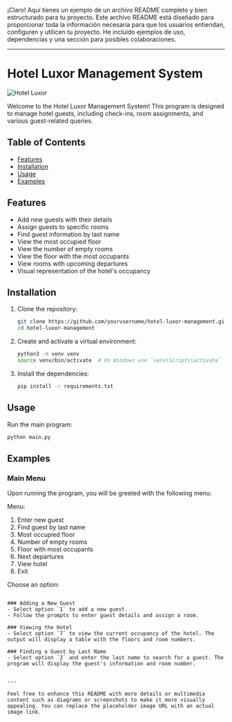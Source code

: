 ¡Claro! Aquí tienes un ejemplo de un archivo README completo y bien estructurado para tu proyecto. Este archivo README está diseñado para proporcionar toda la información necesaria para que los usuarios entiendan, configuren y utilicen tu proyecto. He incluido ejemplos de uso, dependencias y una sección para posibles colaboraciones.

---

# Hotel Luxor Management System

![Hotel Luxor](https://example.com/hotel_luxor_image.jpg)

Welcome to the Hotel Luxor Management System! This program is designed to manage hotel guests, including check-ins, room assignments, and various guest-related queries. 

## Table of Contents
- [Features](#features)
- [Installation](#installation)
- [Usage](#usage)
- [Examples](#examples)


## Features
- Add new guests with their details
- Assign guests to specific rooms
- Find guest information by last name
- View the most occupied floor
- View the number of empty rooms
- View the floor with the most occupants
- View rooms with upcoming departures
- Visual representation of the hotel's occupancy

## Installation
1. Clone the repository:
   ```bash
   git clone https://github.com/yourusername/hotel-luxor-management.git
   cd hotel-luxor-management
   ```

2. Create and activate a virtual environment:
   ```bash
   python3 -m venv venv
   source venv/bin/activate  # On Windows use `venv\Scripts\activate`
   ```

3. Install the dependencies:
   ```bash
   pip install -r requirements.txt
   ```

## Usage
Run the main program:
```bash
python main.py
```

## Examples
### Main Menu
Upon running the program, you will be greeted with the following menu:


Menu:
1. Enter new guest
2. Find guest by last name
3. Most occupied floor
4. Number of empty rooms
5. Floor with most occupants
6. Next departures
7. View hotel
8. Exit

Choose an option:
```

### Adding a New Guest
- Select option `1` to add a new guest.
- Follow the prompts to enter guest details and assign a room.

### Viewing the Hotel
- Select option `7` to view the current occupancy of the hotel. The output will display a table with the floors and room numbers.

### Finding a Guest by Last Name
- Select option `2` and enter the last name to search for a guest. The program will display the guest's information and room number.


---

Feel free to enhance this README with more details or multimedia content such as diagrams or screenshots to make it more visually appealing. You can replace the placeholder image URL with an actual image link.

